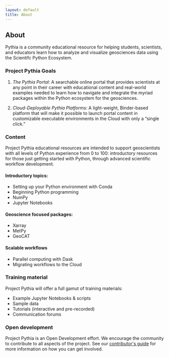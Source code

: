 ```yaml
---
layout: default
title: About
---
```


## About

Pythia is a community educational resource for helping students, scientists,
and educators learn how to analyze and visualize geosciences data using
the Scientifc Python Ecosystem.

### Project Pythia Goals

1. *The Pythia Portal:* A searchable online portal that
provides scientists at any point in their career with educational
content and real-world examples needed to learn how to navigate and
integrate the myriad packages within the Python ecosystem for the
geosciences.

2. *Cloud-Deployable Pythia Platforms:* A light-weight,
Binder-based platform that will make it possible to launch portal
content in customizable executable environments in the Cloud with
only a “single click.”


### Content

Project Pythia educational resources are intended to support
geoscientists with all levels of Python experience from 0 to 100:
introductory resources for those just getting started with Python,
through advanced scientific workflow development.

#### Introductory topics:
+ Setting up your Python environment with Conda
+ Beginning Python programming
+ NumPy
+ Jupyter Notebooks

#### Geoscience focused packages:
+ Xarray
+ MetPy
+ GeoCAT

#### Scalable workflows
+ Parallel computing with Dask
+ Migrating workflows to the Cloud

### Training material
Project Pythia will offer a full gamut of training materials:
+ Example Jupyter Notebooks & scripts
+ Sample data
+ Tutorials (interactive and pre-recorded)
+ Communication forums

### Open development
Project Pythia is an Open Development effort. We encourage the community 
to contribute to all aspects of the project. See our [contributor's guide](/ProjectPythia/pages/contribute.html)
for more information on how you can get involved. 

